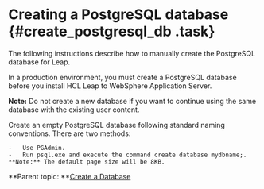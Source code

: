 # Creating a PostgreSQL database {#create_postgresql_db .task}

The following instructions describe how to manually create the PostgreSQL database for Leap.

In a production environment, you must create a PostgreSQL database before you install HCL Leap to WebSphere Application Server.

**Note:** Do not create a new database if you want to continue using the same database with the existing user content.

Create an empty PostgreSQL database following standard naming conventions. There are two methods:

    -   Use PGAdmin.
    -   Run psql.exe and execute the command create database mydbname;.
    **Note:** The default page size will be 8KB.



**Parent topic: **[Create a Database](in_create_db.md)

